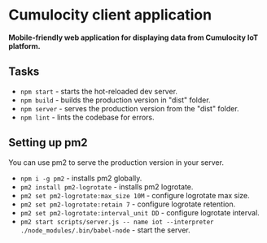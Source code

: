 # Cumulocity client application
**Mobile-friendly web application for displaying data from Cumulocity IoT platform.**

## Tasks
- `npm start` - starts the hot-reloaded dev server.
- `npm build` - builds the production version in "dist" folder.
- `npm server` - serves the production version from the "dist" folder.
- `npm lint` - lints the codebase for errors.

## Setting up pm2
You can use pm2 to serve the production version in your server.
- `npm i -g pm2` - installs pm2 globally.
- `pm2 install pm2-logrotate` - installs pm2 logrotate.
- `pm2 set pm2-logrotate:max_size 10M` - configure logrotate max size.
- `pm2 set pm2-logrotate:retain 7` - configure logrotate retention.
- `pm2 set pm2-logrotate:interval_unit DD` - configure logrotate interval.
- `pm2 start scripts/server.js -- name iot --interpreter ./node_modules/.bin/babel-node` - start the server.
